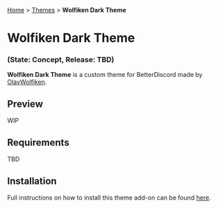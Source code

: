 [Home](https://olavwolfiken.github.io/BetterDiscord) > [Themes](https://olavwolfiken.github.io/BetterDiscord/Themes) > **Wolfiken Dark Theme**

# Wolfiken Dark Theme
### (State: Concept, Release: TBD)
**Wolfiken Dark Theme** is a custom theme for BetterDiscord made by [OlavWolfiken](https://github.com/OlavWolfiken).

## Preview
WIP

## Requirements
TBD

## Installation
Full instructions on how to install this theme add-on can be found [here](https://olavwolfiken.github.io/BetterDiscord#themes-1).
